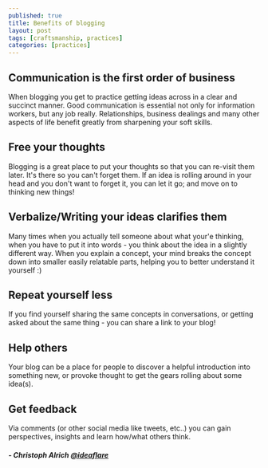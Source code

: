 ```yaml
---
published: true
title: Benefits of blogging
layout: post
tags: [craftsmanship, practices]
categories: [practices]
---
```

## Communication is the first order of business
When blogging you get to practice getting ideas across in a clear and succinct manner. Good communication is essential not only for information workers, but any job really. Relationships, business dealings and many other aspects of life benefit greatly from sharpening your soft skills.

## Free your thoughts 
Blogging is a great place to put your thoughts so that you can re-visit them later. It's there so you can't forget them. If an idea is rolling around in your head and you don't want to forget it, you can let it go; and move on to thinking new things!

## Verbalize/Writing your ideas clarifies them
Many times when you actually tell someone about what your'e thinking, when you have to put it into words - you think about the idea in a slightly different way. When you explain a concept, your mind breaks the concept down into smaller easily relatable parts, helping you to better understand it yourself :)

## Repeat yourself less
If you find yourself sharing the same concepts in conversations, or getting asked about the same thing - you can share a link to your blog! 

## Help others
Your blog can be a place for people to discover a helpful introduction into something new, or provoke thought to get the gears rolling about some idea(s).

## Get feedback
Via comments (or other social media like tweets, etc..) you can gain perspectives, insights and learn how/what others think.

##### - Christoph Alrich [@ideaflare](https://twitter.com/ideaflare)
